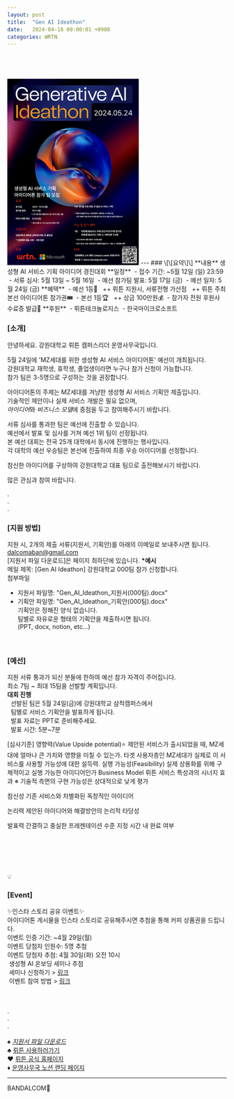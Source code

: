 ```yaml
---
layout: post
title:  "Gen AI Ideathon"
date:   2024-04-18 00:00:01 +0900
categories: WRTN
---
```


##  &nbsp;  

<!--
&nbsp; - space letter
img path = ~/bandalcom.github.io/posts_img/GitHub_Blog_Install/
img scale
small - width="40%" height="30%"
large - width="60%" height="40%"
-->
  
  


<img src="/posts_img/Gen_AI_Ideathon/[WrtnCampusLeader]_Ideathon_poster_(7resource).jpg" width="60%" height="40%" title="BANDALCOM" alt="poster.jpg"> 
---
### \[\[요약\]\]
**내용**  
생성형 AI 서비스 기획 아이디어 경진대회  
**일정**  
&nbsp;- 접수 기간: ~5월 12일 (일) 23:59  
&nbsp;- 서류 심사: 5월 13일 ~ 5월 16일  
&nbsp;- 예선 참가팀 발표: 5월 17일 (금)  
&nbsp;- 예선 일자: 5월 24일 (금)  
**혜택**  
&nbsp;- 예선 1등🥇  
&nbsp;&nbsp;++ 뤼튼 지원시, 서류전형 가산점  
&nbsp;&nbsp;++ 뤼튼 주최 본선 아이디어톤 참가권🎟  
&nbsp;- 본선 1등🏆  
&nbsp;&nbsp;++ 상금 100만원💰  
&nbsp;- 참가자 전원 후원사 수료증 발급📜  
**후원**  
&nbsp;- 뤼튼테크놀로지스  
&nbsp;- 한국마이크로소프트  
  
  
### \[소개\]  
안녕하세요. 강원대학교 뤼튼 캠퍼스리더 운영사무국입니다.  
  
5월 24일에 'MZ세대를 위한 생성형 AI 서비스 아이디어톤' 예선이 개최됩니다.  
강원대학교 재학생, 휴학생, 졸업생이라면 누구나 참가 신청이 가능합니다.  
참가 팀은 3-5명으로 구성하는 것을 권장합니다.  

아이디어톤의 주제는 MZ세대를 겨냥한 생성형 AI 서비스 기획안 제출입니다.  
기술적인 제안이나 실제 서비스 개발은 필요 없으며,   
*아이디어*와 *비즈니스 모델*에 중점을 두고 참여해주시기 바랍니다.  

서류 심사를 통과한 팀은 예선에 진출할 수 있습니다.  
예선에서 발표 및 심사를 거쳐 예선 1위 팀이 선정됩니다.  
본 예선 대회는 전국 25개 대학에서 동시에 진행하는 행사입니다.  
각 대학의 예선 우승팀은 본선에 진출하여 최종 우승 아이디어를 선정합니다.  

참신한 아이디어를 구상하여 강원대학교 대표 팀으로 출전해보시기 바랍니다.  

많은 관심과 참여 바랍니다.  
  
.  
.  
.  
  
  
### \[지원 방법\]  
지원 시, 2개의 제출 서류(지원서, 기획안)를 아래의 이메일로 보내주시면 됩니다.  
dalcomaban@gmail.com  
\[지원서 파일 다운로드\]은 페이지 최하단에 있습니다.
**\*예시**  
메일 제목: \[Gen AI Ideathon\] 강원대학교 000팀 참가 신청합니다.  
첨부파일  
- 지원서 파일명: "Gen_AI_Ideathon_지원서(000팀).docx"  
- 기획안 파일명: "Gen_AI_Ideathon_기획안(000팀).docx"  
    기획안은 정해진 양식 없습니다.  
    팀별로 자유로운 형태의 기획안을 제출하시면 됩니다.  
    (PPT, docx, notion, etc...)  
&nbsp;  
&nbsp;  
### \[예선\]  
지원 서류 통과가 되신 분들에 한하여 예선 참가 자격이 주어집니다.  
최소 7팀 \~ 최대 15팀을 선발할 계획입니다.  
**대회 진행**  
&nbsp; 선발된 팀은 5월 24일(금)에 강원대학교 삼척캠퍼스에서  
&nbsp; 팀별로 서비스 기획안을 발표하게 됩니다.  
&nbsp; 발표 자료는 PPT로 준비해주세요.  
&nbsp; 발표 시간: 5분~7분  

[심사기준]
영향력(Value Upside potential)⭐
    제안된 서비스가 출시되었을 때, MZ세대에 얼마나 큰 가치와 영향을 미칠 수 있는가.
    타겟 사용자층인 MZ세대가 실제로 이 서비스를 사용할 가능성에 대한 설득력.
실행 가능성(Feasibility)
    실제 상용화를 위해 구체적이고 실행 가능한 아이디어인가
    Business Model
    뤼튼 서비스 특성과의 시너지 효과
    ※ 기술적 측면의 구현 가능성은 상대적으로 낮게 평가
    
참신성
    기존 서비스와 차별화된 독창적인 아이디어
    
논리력
    제안된 아이디어와 해결방안의 논리적 타당성
    
발표력
    간결하고 충실한 프레젠테이션 수준
    지정 시간 내 완료 여부
&nbsp;  
&nbsp;  
&nbsp;  
&nbsp;  
&nbsp;  
&nbsp;  

 💡  
### \[Event\]   
✨인스타 스토리 공유 이벤트✨  
아이디어톤 게시물을 인스타 스토리로 공유해주시면 추첨을 통해 커피 상품권을 드립니다.  
이벤트 인증 기간: ~4월 29일(월)  
이벤트 당첨자 인원수: 5명 추첨  
이벤트 당첨자 추첨: 4월 30일(화) 오전 10시  
&nbsp;생성형 AI 온보딩 세미나 추첨  
&nbsp;세미나 신청하기 > [링크](https://smore.im/form/xeuXKnpYjE)  
&nbsp;이벤트 참여 방법 > [링크](https://dalcomban.notion.site/Wrtn-at-KNU-bdfaa57e70744417a6bb772b53de9683?p=91d75cb073d14c7c9eee8296e6993f8a&pm=c)  
&nbsp;  
&nbsp;  
&nbsp;  
.  
.  
.  
&nbsp;  
♠ *[지원서 파일 다운로드](https://drive.google.com/file/d/1linY-z4Sdt7PpnNS10HvDrcIRrEwshgb/view?usp=sharing)*  
♣ [뤼튼 사용하러가기](https://wrtn.ai/)  
♥ [뤼튼 공식 홈페이지](https://wrtn.io/)  
♦ [운영사무국 노션 랜딩 페이지](https://dalcomban.notion.site/Wrtn-at-KNU-bdfaa57e70744417a6bb772b53de9683)  
  
---  
  
BANDALCOM🐻